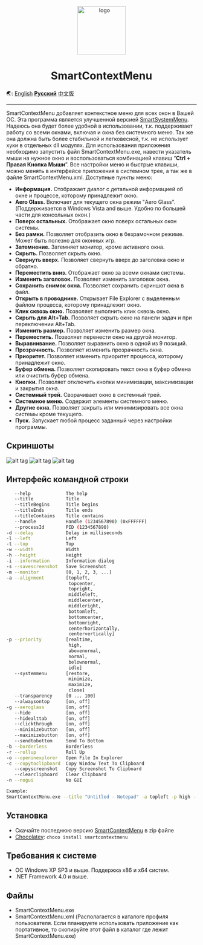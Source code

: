 <div align="center">

<img src="./SmartContextMenu/Images/SmartContextMenuLogo.png" alt="logo" width="128">

# SmartContextMenu

</div>

🌏: [English](/) [**Русский**](/README_RU.md) [中文版](/README_CN.md)

---

SmartContextMenu добавляет контекстное меню для всех окон в Вашей ОС.
Эта программа является улучшенной версией [SmartSystemMenu](https://github.com/AlexanderPro/SmartSystemMenu).
Надеюсь она будет более удобной в использовании, т.к. поддерживает работу со всеми окнами, включая и окна без системного меню.
Так же она должна быть более стабильной и легковесной, т.к. не использует хуки в отдельных dll модулях.
Для использования приложения необходимо запустить файл SmartContextMenu.exe, навести указатель мыши на нужное окно и воспользоваться комбинацией клавиш “**Ctrl + Правая Кнопка Мыши**”.
Все настройки меню и быстрые клавиши, можно менять в интерфейсе приложения в системном трее, а так же в файле SmartContextMenu.xml. Доступные пункты меню:

* **Информация.** Отображает диалог с детальной информацией об окне и процессе, которому принадлежит окно.
* **Aero Glass.** Включает для текущего окна режим "Aero Glass". (Поддерживается в Windows Vista and выше. Удобно по большей части для консольных окон.)
* **Поверх остальных.** Отображает окно поверх остальных окон системы.
* **Без рамки.** Позволяет отобразить окно в безрамочном режиме. Может быть полезно для оконных игр.
* **Затемнение.** Затемняет монитор, кроме активного окна.
* **Скрыть.** Позволяет скрыть окно.
* **Свернуть вверх.** Позволяет свернуть вверх до заголовка окно и обратно.
* **Переместить вниз.** Отображает окно за всеми окнами системы.
* **Изменить заголовок.** Позволяет изменить заголовок окна.
* **Сохранить снимок окна.** Позволяет сохранить скриншот окна в файл.
* **Открыть в проводнике.** Открывает File Explorer с выделенным файлом процесса, которому принадлежит окно.
* **Клик сквозь окно.** Позволяет выполнить клик сквозь окно.
* **Скрыть для Alt+Tab.** Позволяет скрыть окно на панели задач и при переключении Alt+Tab.
* **Изменить размер.** Позволяет изменить размер окна.
* **Переместить.** Позволяет перенести окно на другой монитор.
* **Выравнивание.** Позволяет выравнить окно в одной из 9 позиций.
* **Прозрачность.** Позволяет изменить прозрачность окна.
* **Приоритет.** Позволяет изменить приоритет процесса, которому принадлежит окно.
* **Буфер обмена.** Позволяет скопировать текст окна в буфер обмена или очистить буфер обмена.
* **Кнопки.** Позволяет отключить кнопки минимизации, максимизации и закрытия окна.
* **Системный трей.** Сворачивает окно в системный трей.
* **Системное меню.** Содержит элементы системного меню.
* **Другие окна.** Позволяет закрыть или минимизировать все окна системы кроме текущего.
* **Пуск.** Запускает любой процесс заданный через настройки программы.

Скриншоты
------------------

![alt tag](./SmartContextMenu/Images/SmartContextMenuRu1.png)
![alt tag](./SmartContextMenu/Images/SmartContextMenuRu2.png)
![alt tag](./SmartContextMenu/Images/SmartContextMenuRu3.png)

Интерфейс командной строки
--------------------

```bash
   --help             The help
   --title            Title
   --titleBegins      Title begins 
   --titleEnds        Title ends
   --titleContains    Title contains
   --handle           Handle (1234567890) (0xFFFFFF)
   --processId        PID (1234567890)
-d --delay            Delay in milliseconds
-l --left             Left
-t --top              Top
-w --width            Width
-h --height           Height
-i --information      Information dialog
-s --savescreenshot   Save Screenshot
-m --monitor          [0, 1, 2, 3, ...]
-a --alignment        [topleft,
                       topcenter,
                       topright,
                       middleleft,
                       middlecenter,
                       middleright,
                       bottomleft,
                       bottomcenter,
                       bottomright,
                       centerhorizontally,
                       centervertically]
-p --priority         [realtime,
                       high,
                       abovenormal,
                       normal,
                       belownormal,
                       idle]
   --systemmenu       [restore,
                       minimize,
                       maximize,
                       close]
   --transparency     [0 ... 100]
   --alwaysontop      [on, off]
-g --aeroglass        [on, off]
   --hide             [on, off]
   --hidealttab       [on, off]
   --clickthrough     [on, off]
   --minimizebutton   [on, off]
   --maximizebutton   [on, off]
   --sendtobottom     Send To Bottom
-b --borderless       Borderless
-r --rollup           Roll Up
-o --openinexplorer   Open File In Explorer
-c --copytoclipboard  Copy Window Text To Clipboard
   --copyscreenshot   Copy Screenshot To Clipboard
   --clearclipboard   Clear Clipboard
-n --nogui            No GUI

Example:
SmartContextMenu.exe --title "Untitled - Notepad" -a topleft -p high --alwaysontop on --nogui
```

Установка
--------------------

* Скачайте последнюю версию [SmartContextMenu](https://github.com/AlexanderPro/SmartContextMenu/releases) в zip файле
* [Chocolatey](https://chocolatey.org/): `choco install smartcontextmenu`

Требования к системе
--------------------

* ОС Windows XP SP3 и выше. Поддержка x86 и x64 систем.
* .NET Framework 4.0 и выше.

Файлы
--------------------

* SmartContextMenu.exe
* SmartContextMenu.xml (Располагается в каталоге профиля пользователя. Если планируете использовать приложение как портативное, то скопируйте этот файл в каталог где лежит SmartContextMenu.exe)